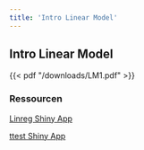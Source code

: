 ```yaml
---
title: 'Intro Linear Model'
---
```


## Intro Linear Model

{{< pdf "/downloads/LM1.pdf" >}}

### Ressourcen

<a href="/downloads/LinRegShiny.R" download>Linreg Shiny App</a>

<a href="/downloads/ttestShiny.R" download>ttest Shiny App</a>
